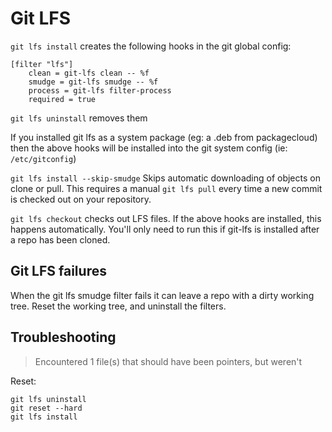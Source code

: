 # Git LFS

`git lfs install` creates the following hooks in the git global config:

```
[filter "lfs"]
	clean = git-lfs clean -- %f
	smudge = git-lfs smudge -- %f
	process = git-lfs filter-process
	required = true
```

`git lfs uninstall` removes them

If you installed git lfs as a system package (eg: a .deb from packagecloud) then the above hooks will be installed into the git system config (ie: `/etc/gitconfig`)

`git lfs install --skip-smudge` Skips automatic downloading of objects on clone or pull. This requires a manual `git lfs pull` every time a new commit is checked out on your repository.

`git lfs checkout` checks out LFS files. If the above hooks are installed, this happens automatically. You'll only need to run this if git-lfs is installed after a repo has been cloned.

## Git LFS failures

When the git lfs smudge filter fails it can leave a repo with a dirty working tree.
Reset the working tree, and uninstall the filters.

## Troubleshooting

> Encountered 1 file(s) that should have been pointers, but weren't

Reset:

```
git lfs uninstall
git reset --hard
git lfs install
```
